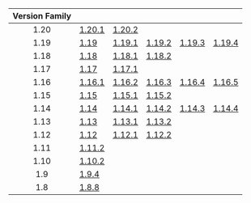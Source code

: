 | Version Family | | | | | |
|:---:|---|---|---|---|---|
| 1.20 | [1.20.1](https://github.com/BaldGang/spigot-build/releases/download/20231013/spigot-1.20.1.jar) | [1.20.2](https://github.com/BaldGang/spigot-build/releases/download/20231013/spigot-1.20.2.jar) | | | |
| 1.19 | [1.19](https://github.com/BaldGang/spigot-build/releases/download/20231013/spigot-1.19.jar) | [1.19.1](https://github.com/BaldGang/spigot-build/releases/download/20231013/spigot-1.19.1.jar) | [1.19.2](https://github.com/BaldGang/spigot-build/releases/download/20231013/spigot-1.19.2.jar) | [1.19.3](https://github.com/BaldGang/spigot-build/releases/download/20231013/spigot-1.19.3.jar) | [1.19.4](https://github.com/BaldGang/spigot-build/releases/download/20231013/spigot-1.19.4.jar) |
| 1.18 | [1.18](https://github.com/BaldGang/spigot-build/releases/download/20231013/spigot-1.18.jar) | [1.18.1](https://github.com/BaldGang/spigot-build/releases/download/20231013/spigot-1.18.1.jar) | [1.18.2](https://github.com/BaldGang/spigot-build/releases/download/20231013/spigot-1.18.2.jar) | | |
| 1.17 | [1.17](https://github.com/BaldGang/spigot-build/releases/download/20231013/spigot-1.17.jar) | [1.17.1](https://github.com/BaldGang/spigot-build/releases/download/20231013/spigot-1.17.1.jar) | | | |
| 1.16 | [1.16.1](https://github.com/BaldGang/spigot-build/releases/download/20231013/spigot-1.16.1.jar) | [1.16.2](https://github.com/BaldGang/spigot-build/releases/download/20231013/spigot-1.16.2.jar) | [1.16.3](https://github.com/BaldGang/spigot-build/releases/download/20231013/spigot-1.16.3.jar) | [1.16.4](https://github.com/BaldGang/spigot-build/releases/download/20231013/spigot-1.16.4.jar) | [1.16.5](https://github.com/BaldGang/spigot-build/releases/download/20231013/spigot-1.16.5.jar) |
| 1.15 | [1.15](https://github.com/BaldGang/spigot-build/releases/download/20231013/spigot-1.15.jar) | [1.15.1](https://github.com/BaldGang/spigot-build/releases/download/20231013/spigot-1.15.1.jar) | [1.15.2](https://github.com/BaldGang/spigot-build/releases/download/20231013/spigot-1.15.2.jar) | | |
| 1.14 | [1.14](https://github.com/BaldGang/spigot-build/releases/download/20231013/spigot-1.14.jar) | [1.14.1](https://github.com/BaldGang/spigot-build/releases/download/20231013/spigot-1.14.1.jar) | [1.14.2](https://github.com/BaldGang/spigot-build/releases/download/20231013/spigot-1.14.2.jar) | [1.14.3](https://github.com/BaldGang/spigot-build/releases/download/20231013/spigot-1.14.3.jar) | [1.14.4](https://github.com/BaldGang/spigot-build/releases/download/20231013/spigot-1.14.4.jar) |
| 1.13 | [1.13](https://github.com/BaldGang/spigot-build/releases/download/20231013/spigot-1.13.jar) | [1.13.1](https://github.com/BaldGang/spigot-build/releases/download/20231013/spigot-1.13.1.jar) | [1.13.2](https://github.com/BaldGang/spigot-build/releases/download/20231013/spigot-1.13.2.jar) | | |
| 1.12 | [1.12](https://github.com/BaldGang/spigot-build/releases/download/20231013/spigot-1.12.jar) | [1.12.1](https://github.com/BaldGang/spigot-build/releases/download/20231013/spigot-1.12.1.jar) | [1.12.2](https://github.com/BaldGang/spigot-build/releases/download/20231013/spigot-1.12.2.jar) | | |
| 1.11 | [1.11.2](https://github.com/BaldGang/spigot-build/releases/download/20231013/spigot-1.11.2.jar) | | | | |
| 1.10 | [1.10.2](https://github.com/BaldGang/spigot-build/releases/download/20231013/spigot-1.10.2.jar) | | | | |
| 1.9 | [1.9.4](https://github.com/BaldGang/spigot-build/releases/download/20231013/spigot-1.9.4.jar) | | | | |
| 1.8 | [1.8.8](https://github.com/BaldGang/spigot-build/releases/download/20231013/spigot-1.8.8.jar) | | | | |
